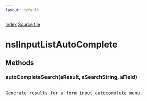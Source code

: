 ```yaml
---
layout: default
---
```

<div id='links'><a href="../index.html">Index</a>
<a href="http://dxr.mozilla.org/mozilla-central/source/toolkit/components/satchel/nsIInputListAutoComplete.idl">Source file</a>
</div>

# nsIInputListAutoComplete #

## Methods ##

### autoCompleteSearch(aResult, aSearchString, aField) ###
<pre>  
Generate results for a form input autocomplete menu.  
  
</pre>